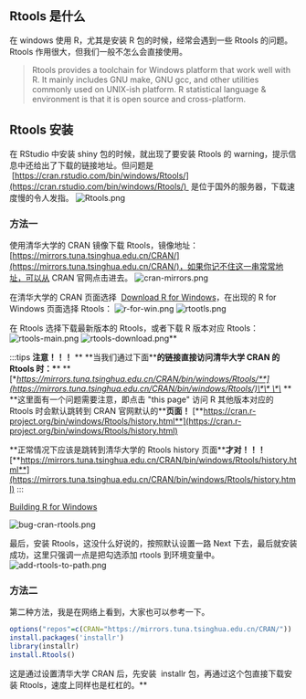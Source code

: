 ## Rtools 是什么

在 windows 使用 R，尤其是安装 R 包的时候，经常会遇到一些 Rtools 的问题。Rtools 作用很大，但我们一般不怎么会直接使用。

> Rtools provides a toolchain for Windows platform that work well with R. It mainly includes GNU make, GNU gcc, and other utilities commonly used on UNIX-ish platform. R statistical language & environment is that it is open source and cross-platform.

## Rtools 安装

在 RStudio 中安装 shiny 包的时候，就出现了要安装 Rtools 的 warning，提示信息中还给出了下载的链接地址。但问题是  [https://cran.rstudio.com/bin/windows/Rtools/](https://cran.rstudio.com/bin/windows/Rtools/)  是位于国外的服务器，下载速度慢的令人发指。
![Rtools.png](https://shub-1251708715.cos.ap-guangzhou.myqcloud.com/elog-cookbook-img/FlFdrUE7yY-fxOa_xV4JL1njI0nP.png)

### 方法一

使用清华大学的 CRAN 镜像下载 Rtools，镜像地址：[https://mirrors.tuna.tsinghua.edu.cn/CRAN/](https://mirrors.tuna.tsinghua.edu.cn/CRAN/)，如果你记不住这一串常常地址，可以从 CRAN 官网点击进去。
![cran-mirrors.png](https://shub-1251708715.cos.ap-guangzhou.myqcloud.com/elog-cookbook-img/Fh9lDB_tIj_d10FyEu489TCJYQgD.png)

在清华大学的 CRAN 页面选择  [Download R for Windows](https://mirrors.tuna.tsinghua.edu.cn/CRAN/bin/windows/)，在出现的 R for Windows 页面选择 Rtools：
![r-for-win.png](https://shub-1251708715.cos.ap-guangzhou.myqcloud.com/elog-cookbook-img/FvVvo41dX4Ii00yCL-vrbouQDjYJ.png)
![rtootls.png](https://shub-1251708715.cos.ap-guangzhou.myqcloud.com/elog-cookbook-img/FohxkjxwTpndCpbuN04GLyZIZe5Q.png)

在 Rtools 选择下载最新版本的 Rtools，或者下载 R 版本对应 Rtools：
![rtools-main.png](https://shub-1251708715.cos.ap-guangzhou.myqcloud.com/elog-cookbook-img/FoJQZqNUIiZ7D5K2m7VZnY5OpzNu.png)
![rtools-download.png](https://shub-1251708715.cos.ap-guangzhou.myqcloud.com/elog-cookbook-img/FouJ2qmcRIHkGPhHtEdgtacDQec7.png)\*\*

:::tips
**注意！！！**
\*\*
**当我们通过下面\*\***的链接直接访问清华大学 CRAN 的 Rtools 时：\***\* **[**https://mirrors.tuna.tsinghua.edu.cn/CRAN/bin/windows/Rtools/**](https://mirrors.tuna.tsinghua.edu.cn/CRAN/bin/windows/Rtools/)\*\* \*\*
\*\*
**这里面有一个问题需要注意，即点击 "this page" 访问 R 其他版本对应的 Rtools 时会默认跳转到 CRAN 官网默认的\*\***页面！**
[**https://cran.r-project.org/bin/windows/Rtools/history.html**](https://cran.r-project.org/bin/windows/Rtools/history.html)

**正常情况下应该是跳转到清华大学的 Rtools history 页面\*\***才对！！！**
[**https://mirrors.tuna.tsinghua.edu.cn/CRAN/bin/windows/Rtools/history.html**](https://mirrors.tuna.tsinghua.edu.cn/CRAN/bin/windows/Rtools/history.html)
:::

[Building R for Windows](https://mirrors.tuna.tsinghua.edu.cn/CRAN/bin/windows/Rtools/history.html)

![bug-cran-rtools.png](https://shub-1251708715.cos.ap-guangzhou.myqcloud.com/elog-cookbook-img/FstA08MbJIAHF0uIfZD7i-ZYGVrU.png)

最后，安装 Rtools，这没什么好说的，按照默认设置一路 Next 下去，最后就安装成功，这里只强调一点是把勾选添加 rtools 到环境变量中。
![add-rtools-to-path.png](https://shub-1251708715.cos.ap-guangzhou.myqcloud.com/elog-cookbook-img/FsJDVwIrbX-Bi9RkRtqzJ7TI3fMm.png)

### 方法二

第二种方法，我是在网络上看到，大家也可以参考一下。

```r
options("repos"=c(CRAN="https://mirrors.tuna.tsinghua.edu.cn/CRAN/"))
install.packages('installr')
library(installr)
install.Rtools()
```

这是通过设置清华大学 CRAN 后，先安装  installr 包，再通过这个包直接下载安装 Rtools，速度上同样也是杠杠的。\*\*
